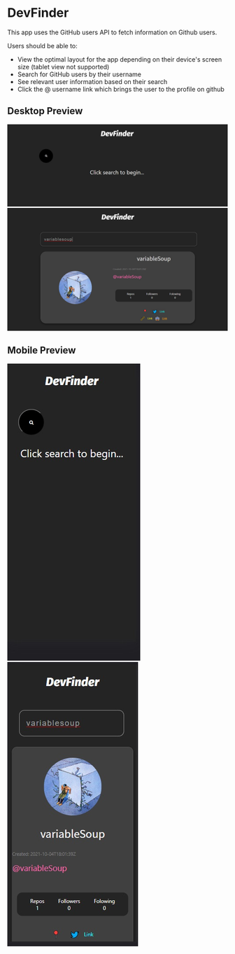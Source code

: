 # DevFinder

This app uses the GitHub users API to fetch information on Github users.

Users should be able to:

* View the optimal layout for the app depending on their device's screen size (tablet view not supported)
* Search for GitHub users by their username
* See relevant user information based on their search
* Click the @ username link which brings the user to the profile on github


## Desktop Preview
![Desktop 1](/images/desktopstart.jpg)
![Desktop 2](/images/desktop.jpg)

## Mobile Preview
![mobile 1](/images/mobilestart.jpg)
![mobile 3](/images/mobile2.jpg)

